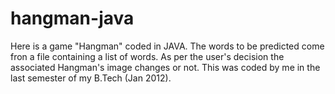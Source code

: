 hangman-java
============
 
  Here is a game "Hangman" coded in JAVA. 
  The words to be predicted come fron a file containing a list of words. 
  As per the user's decision the associated Hangman's image changes or not. 
  This was coded by me in the last semester of my B.Tech (Jan 2012). 
